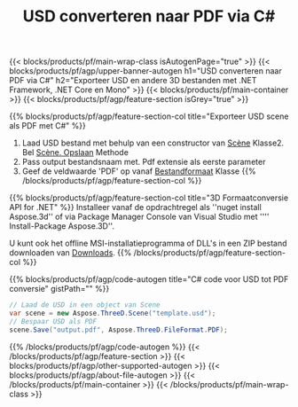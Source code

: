 ﻿---
title: USD converteren naar PDF via C# 
description: USD en andere 3D bestanden converteren met .NET API
url: /nl/net/conversion/usd-to-pdf/
family: 3d
platformtag: net
feature: conversion
informat: USD
outformat: PDF
otherformats: RVM HTML DRC OBJ 3DS PDF FBX DAE 
---
{{< blocks/products/pf/main-wrap-class isAutogenPage="true" >}}
{{< blocks/products/pf/agp/upper-banner-autogen h1="USD converteren naar PDF via C#" h2="Exporteer USD en andere 3D bestanden met .NET Framework, .NET Core en Mono" >}}
{{< blocks/products/pf/main-container >}}
{{< blocks/products/pf/agp/feature-section isGrey="true" >}}

{{% blocks/products/pf/agp/feature-section-col title="Exporteer USD scene als PDF met C#" %}}
1. Laad USD bestand met behulp van een constructor van [Scène](https://apireference.aspose.com/3d/net/aspose.threed/scene) Klasse2. Bel [Scène. Opslaan](https://apireference.aspose.com/3d/net/aspose.threed/scene/methods/save/index) Methode
3. Pass output bestandsnaam met. Pdf extensie als eerste parameter
4. Geef de veldwaarde 'PDF' op vanaf [Bestandformaat](https://apireference.aspose.com/3d/net/aspose.threed/fileformat/fields/index) Klasse
{{% /blocks/products/pf/agp/feature-section-col %}}

{{% blocks/products/pf/agp/feature-section-col title="3D Formaatconversie API for .NET" %}}
Installeer vanaf de opdrachtregel als ''nuget install Aspose.3d'' of via Package Manager Console van Visual Studio met '''' Install-Package Aspose.3D''.

U kunt ook het offline MSI-installatieprogramma of DLL's in een ZIP bestand downloaden van [Downloads](https://downloads.aspose.com/3d/net).
{{% /blocks/products/pf/agp/feature-section-col %}}

{{% blocks/products/pf/agp/code-autogen title="C# code voor USD tot PDF conversie" gistPath="" %}}
```cs
// Laad de USD in een object van Scene 
var scene = new Aspose.ThreeD.Scene("template.usd");
// Bespaar USD als PDF 
scene.Save("output.pdf", Aspose.ThreeD.FileFormat.PDF);

```
{{% /blocks/products/pf/agp/code-autogen %}}
{{< /blocks/products/pf/agp/feature-section >}}
{{< blocks/products/pf/agp/other-supported-autogen >}}
{{< blocks/products/pf/agp/about-file-autogen >}}
{{< /blocks/products/pf/main-container >}}
{{< /blocks/products/pf/main-wrap-class >}}